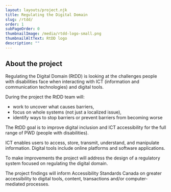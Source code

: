 ```yaml
---
layout: layouts/project.njk
title: Regulating the Digital Domain
slug: /rtdd/
order: 1
subPageOrder: 0
thumbnailImage: /media/rtdd-logo-small.png
thumbnailAltText: RtDD logo
description: ""
---
```

## A﻿bout the project

Regulating the Digital Domain (RtDD) is looking at the challenges people with disabilities face when interacting with ICT (information and communication technologies) and digital tools. 

During the project the RtDD team will:

* work to uncover what causes barriers, 
* focus on whole systems (not just a localized issue), 
* identify ways to stop barriers or prevent barriers from becoming worse 

The RtDD goal is to improve digital inclusion and ICT accessibility for the full range of PWD (people with disabilities).

ICT enables users to access, store, transmit, understand, and manipulate information. Digital tools include online platforms and software applications.

To make improvements the project will address the design of a regulatory system focused on regulating the digital domain.

The project findings will inform Accessibility Standards Canada on greater accessibility to digital tools, content, transactions and/or computer-mediated processes.